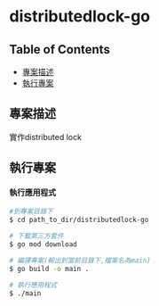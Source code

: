 # distributedlock-go
## Table of Contents

 * [專案描述](#專案描述)
 * [執行專案](#執行專案)

## 專案描述
實作distributed lock

## 執行專案


#### 執行應用程式

```bash
#到專案目錄下
$ cd path_to_dir/distributedlock-go

# 下載第三方套件
$ go mod download

# 編譯專案(輸出到當前目錄下,檔案名為main)
$ go build -o main .

# 執行應用程式
$ ./main 
```